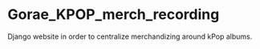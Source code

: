 # Gorae_KPOP_merch_recording
Django website in order to centralize merchandizing around kPop albums.
